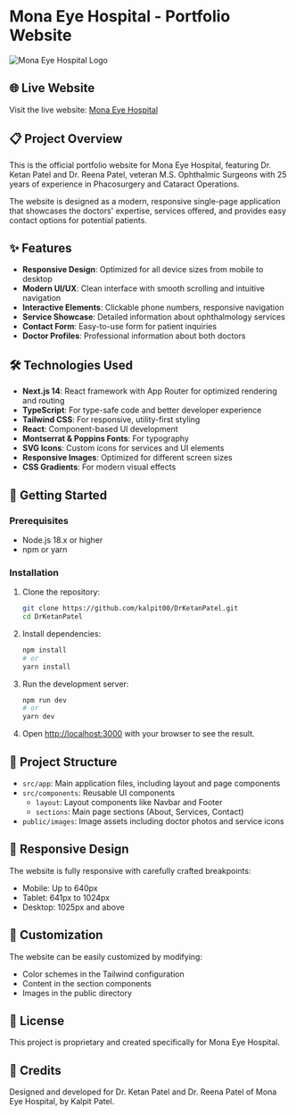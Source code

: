 # Mona Eye Hospital - Portfolio Website

![Mona Eye Hospital Logo](public/images/favicon.ico)

## 🌐 Live Website

Visit the live website: [Mona Eye Hospital](https://dr-ketan-patel.vercel.app/)

## 📋 Project Overview

This is the official portfolio website for Mona Eye Hospital, featuring Dr. Ketan Patel and Dr. Reena Patel, veteran M.S. Ophthalmic Surgeons with 25 years of experience in Phacosurgery and Cataract Operations.

The website is designed as a modern, responsive single-page application that showcases the doctors' expertise, services offered, and provides easy contact options for potential patients.

## ✨ Features

- **Responsive Design**: Optimized for all device sizes from mobile to desktop
- **Modern UI/UX**: Clean interface with smooth scrolling and intuitive navigation
- **Interactive Elements**: Clickable phone numbers, responsive navigation
- **Service Showcase**: Detailed information about ophthalmology services
- **Contact Form**: Easy-to-use form for patient inquiries
- **Doctor Profiles**: Professional information about both doctors

## 🛠️ Technologies Used

- **Next.js 14**: React framework with App Router for optimized rendering and routing
- **TypeScript**: For type-safe code and better developer experience
- **Tailwind CSS**: For responsive, utility-first styling
- **React**: Component-based UI development
- **Montserrat & Poppins Fonts**: For typography
- **SVG Icons**: Custom icons for services and UI elements
- **Responsive Images**: Optimized for different screen sizes
- **CSS Gradients**: For modern visual effects

## 🚀 Getting Started

### Prerequisites

- Node.js 18.x or higher
- npm or yarn

### Installation

1. Clone the repository:

   ```bash
   git clone https://github.com/kalpit00/DrKetanPatel.git
   cd DrKetanPatel
   ```

2. Install dependencies:

   ```bash
   npm install
   # or
   yarn install
   ```

3. Run the development server:

   ```bash
   npm run dev
   # or
   yarn dev
   ```

4. Open [http://localhost:3000](http://localhost:3000) with your browser to see the result.

## 📁 Project Structure

- `src/app`: Main application files, including layout and page components
- `src/components`: Reusable UI components
  - `layout`: Layout components like Navbar and Footer
  - `sections`: Main page sections (About, Services, Contact)
- `public/images`: Image assets including doctor photos and service icons

## 📱 Responsive Design

The website is fully responsive with carefully crafted breakpoints:

- Mobile: Up to 640px
- Tablet: 641px to 1024px
- Desktop: 1025px and above

## 🔧 Customization

The website can be easily customized by modifying:

- Color schemes in the Tailwind configuration
- Content in the section components
- Images in the public directory

## 📄 License

This project is proprietary and created specifically for Mona Eye Hospital.

## 👥 Credits

Designed and developed for Dr. Ketan Patel and Dr. Reena Patel of Mona Eye Hospital, by Kalpit Patel.
